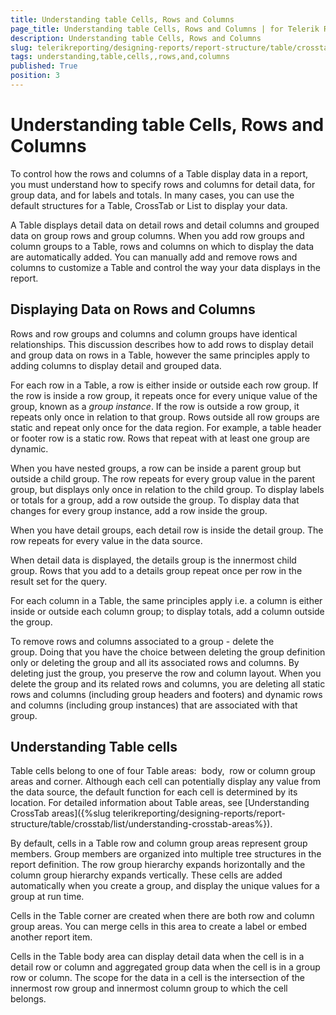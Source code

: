 ```yaml
---
title: Understanding table Cells, Rows and Columns
page_title: Understanding table Cells, Rows and Columns | for Telerik Reporting Documentation
description: Understanding table Cells, Rows and Columns
slug: telerikreporting/designing-reports/report-structure/table/crosstab/list/understanding-table-cells,-rows-and-columns
tags: understanding,table,cells,,rows,and,columns
published: True
position: 3
---
```


# Understanding table Cells, Rows and Columns



To control how the rows and columns of a Table display data in a report, you must understand how to specify rows and 
    	columns for detail data, for group data, and for labels and totals. In many cases, you can use the default structures for a 
    	Table, CrossTab or List to display your data.
      

A Table displays detail data on detail rows and detail columns and grouped data on group rows and group columns. When 
    	you add row groups and column groups to a Table, rows and columns on which to display the data are automatically added. 
    	You can manually add and remove rows and columns to customize a Table and control the way your data displays in the report.
      

## Displaying Data on Rows and Columns

Rows and row groups and columns and column groups have identical relationships. This discussion describes how to add
      	rows to display detail and group data on rows in a Table, however the same principles apply to adding columns to display 
      	detail and grouped data.
      	

For each row in a Table, a row is either inside or outside each row group. If the row is inside a row group, it 
      	repeats once for every unique value of the group, known as a *group instance*. If the row 
      	is outside a row group, it repeats only once in relation to that group. Rows outside all row groups are static and repeat 
      	only once for the data region. For example, a table header or footer row is a static row. Rows that repeat with at least 
      	one group are dynamic.
      	

When you have nested groups, a row can be inside a parent group but outside a child group. The row repeats for every
      	group value in the parent group, but displays only once in relation to the child group. To display labels or totals for a 
      	group, add a row outside the group. To display data that changes for every group instance, add a row inside the group.
      	

When you have detail groups, each detail row is inside the detail group. The row repeats for every value in the 
      	data source.
      	

When detail data is displayed, the details group is the innermost child group. Rows that you add to a details group 
      	repeat once per row in the result set for the query.

For each column in a Table, the same principles apply i.e. a column is either inside or outside each column group; 
      	to display totals, add a column outside the group.
      	

To remove rows and columns associated to a group - delete the group. Doing that you have the choice between deleting 
      	the group definition only or deleting the group and all its associated rows and columns. By deleting just the group, you 
      	preserve the row and column layout. When you delete the group and its related rows and columns, you are deleting all static 
      	rows and columns (including group headers and footers) and dynamic rows and columns (including group instances) that are 
      	associated with that group.
      	

## Understanding Table cells

Table cells belong to one of four Table areas:  body,  row or column group areas and corner. Although each cell can 
      	potentially display any value from the data source, the default function for each cell is determined by its location. For 
        detailed information about Table areas, see [Understanding CrossTab
        areas]({%slug telerikreporting/designing-reports/report-structure/table/crosstab/list/understanding-crosstab-areas%}).
      	

By default, cells in a Table row and column group areas represent group members. Group members are organized into 
      	multiple tree structures in the report definition. The row group hierarchy expands horizontally and the column group hierarchy
      	expands vertically. These cells are added automatically when you create a group, and display the unique values for a group at 
      	run time.
      	

Cells in the Table corner are created when there are both row and column group areas. You can merge cells in this area 
      	to create a label or embed another report item.
      	

Cells in the Table body area can display detail data when the cell is in a detail row or column and aggregated group 
      	data when the cell is in a group row or column. The scope for the data in a cell is the intersection of the innermost row 
      	group and innermost column group to which the cell belongs.
      	
